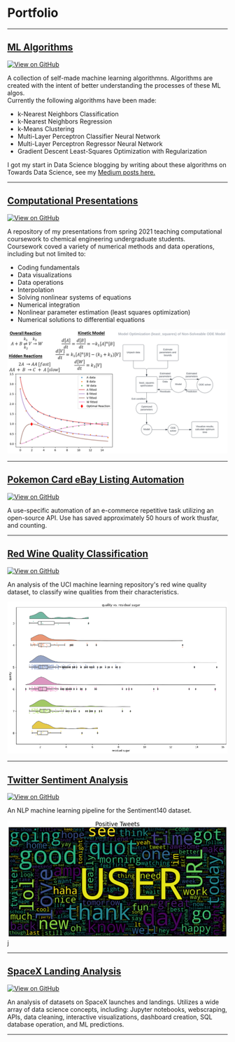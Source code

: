 # Portfolio

---

## [ML Algorithms](https://github.com/turnerluke/ML-algos)

[![View on GitHub](https://img.shields.io/badge/GitHub-View_on_GitHub-blue?logo=GitHub)](https://github.com/turnerluke/ML-algos)

A collection of self-made machine learning algorithmns. Algorithms are created with the intent of better understanding the processes of these ML algos.  
Currently the following algorithms have been made:
- k-Nearest Neighbors Classification
- k-Nearest Neighbors Regression
- k-Means Clustering
- Multi-Layer Perceptron Classifier Neural Network
- Multi-Layer Perceptron Regressor Neural Network
- Gradient Descent Least-Squares Optimization with Regularization

I got my start in Data Science blogging by writing about these algorithms on Towards Data Science, see my [Medium posts here.](https://medium.com/@turnermluke)

---

## [Computational Presentations](https://github.com/turnerluke/computational-presentations)

[![View on GitHub](https://img.shields.io/badge/GitHub-View_on_GitHub-blue?logo=GitHub)](https://github.com/turnerluke/computational-presentations)

A repository of my presentations from spring 2021 teaching computational coursework to chemical engineering undergraduate students.  
Coursework coved a variety of numerical methods and data operations, including but not limited to:
- Coding fundamentals
- Data visualizations
- Data operations
- Interpolation
- Solving nonlinear systems of equations
- Numerical integration
- Nonlinear parameter estimation (least squares optimization)
- Numerical solutions to differential equations

<img src="/images/thumbnail_teaching.png">

---

## [Pokemon Card eBay Listing Automation](https://github.com/turnerluke/eBay-pokemon-card-automation)

[![View on GitHub](https://img.shields.io/badge/GitHub-View_on_GitHub-blue?logo=GitHub)](https://github.com/turnerluke/eBay-pokemon-card-automation)

A use-specific automation of an e-commerce repetitive task utilizing an open-source API. Use has saved approximately 50 hours of work thusfar, and counting.

---


## [Red Wine Quality Classification](https://github.com/turnerluke/red-wine-classification)

[![View on GitHub](https://img.shields.io/badge/GitHub-View_on_GitHub-blue?logo=GitHub)](https://github.com/turnerluke/red-wine-classification)


An analysis of the UCI machine learning repository's red wine quality dataset, to classify wine qualities from their characteristics.

<img src="/images/thumbnail_wine.png">

---

## [Twitter Sentiment Analysis](https://github.com/turnerluke/twitter-sentiment)

[![View on GitHub](https://img.shields.io/badge/GitHub-View_on_GitHub-blue?logo=GitHub)](https://github.com/turnerluke/twitter-sentiment)

An NLP machine learning pipeline for the Sentiment140 dataset.

<img src="/images/thumbnail_twitter.png">j

---

## [SpaceX Landing Analysis](https://github.com/turnerluke/spacex-success-analysis)

[![View on GitHub](https://img.shields.io/badge/GitHub-View_on_GitHub-blue?logo=GitHub)](https://github.com/turnerluke/spacex-success-analysis)

An analysis of datasets on SpaceX launches and landings. Utilizes a wide array of data science concepts, including: Jupyter notebooks, webscraping, APIs, data cleaning, interactive visualizations, dashboard creation, SQL database operation, and ML predictions.

---

